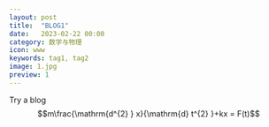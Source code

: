 ```yaml
---
layout: post
title:  "BLOG1"
date:   2023-02-22 00:00
category: 数学与物理
icon: www
keywords: tag1, tag2
image: 1.jpg
preview: 1
---
```


Try a blog
$$m\frac{\mathrm{d^{2} } x}{\mathrm{d} t^{2} }+kx = F(t)$$
